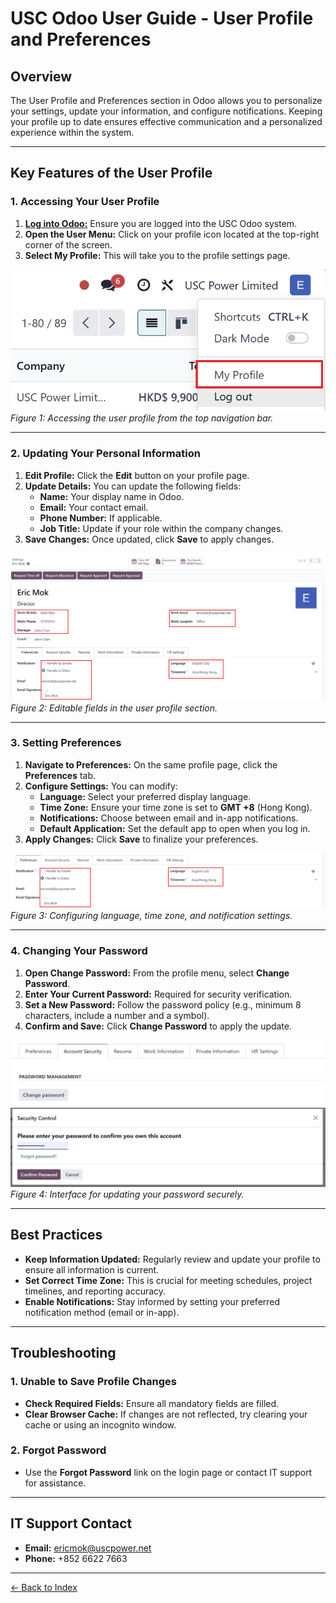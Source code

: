 # USC Odoo User Guide - User Profile and Preferences  

## Overview  
The User Profile and Preferences section in Odoo allows you to personalize your settings, update your information, and configure notifications. Keeping your profile up to date ensures effective communication and a personalized experience within the system.

---

## Key Features of the User Profile  

### 1. Accessing Your User Profile  

1. [**Log into Odoo:**](./logging-into.md) Ensure you are logged into the USC Odoo system.  
2. **Open the User Menu:** Click on your profile icon located at the top-right corner of the screen.  
3. **Select My Profile:** This will take you to the profile settings page.  

![User Menu](./my_profile_button.png) 
*Figure 1: Accessing the user profile from the top navigation bar.*  

---

### 2. Updating Your Personal Information  

1. **Edit Profile:** Click the **Edit** button on your profile page.  
2. **Update Details:** You can update the following fields:  
   - **Name:** Your display name in Odoo.  
   - **Email:** Your contact email.  
   - **Phone Number:** If applicable.  
   - **Job Title:** Update if your role within the company changes.  
3. **Save Changes:** Once updated, click **Save** to apply changes.  

![Edit Profile](./edit_profile.png)  
*Figure 2: Editable fields in the user profile section.*  

---

### 3. Setting Preferences  

1. **Navigate to Preferences:** On the same profile page, click the **Preferences** tab.  
2. **Configure Settings:** You can modify:  
   - **Language:** Select your preferred display language.  
   - **Time Zone:** Ensure your time zone is set to **GMT +8** (Hong Kong).  
   - **Notifications:** Choose between email and in-app notifications.  
   - **Default Application:** Set the default app to open when you log in.  
3. **Apply Changes:** Click **Save** to finalize your preferences.  

![User Preferences](./user_preferences.png)  
*Figure 3: Configuring language, time zone, and notification settings.*  

---

### 4. Changing Your Password  

1. **Open Change Password:** From the profile menu, select **Change Password**.  
2. **Enter Your Current Password:** Required for security verification.  
3. **Set a New Password:** Follow the password policy (e.g., minimum 8 characters, include a number and a symbol).  
4. **Confirm and Save:** Click **Change Password** to apply the update.  

![Change Password](./change_password.png)  
![Change Password](./change_password2.png)  
*Figure 4: Interface for updating your password securely.*  

---

## Best Practices  

- **Keep Information Updated:** Regularly review and update your profile to ensure all information is current.  
- **Set Correct Time Zone:** This is crucial for meeting schedules, project timelines, and reporting accuracy.  
- **Enable Notifications:** Stay informed by setting your preferred notification method (email or in-app).  

---

## Troubleshooting  

### 1. Unable to Save Profile Changes  

- **Check Required Fields:** Ensure all mandatory fields are filled.  
- **Clear Browser Cache:** If changes are not reflected, try clearing your cache or using an incognito window.  

### 2. Forgot Password  

- Use the **Forgot Password** link on the login page or contact IT support for assistance.  

---

## IT Support Contact  

- **Email:** [ericmok@uscpower.net](mailto:ericmok@uscpower.net)  
- **Phone:** +852 6622 7663  

---

[<- Back to Index](../../user-guide.index.md)  
